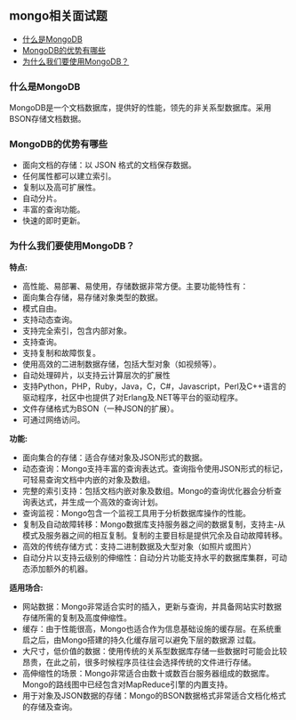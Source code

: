 ## mongo相关面试题

* [什么是MongoDB](#什么是MongoDB)
* [MongoDB的优势有哪些](#MongoDB的优势有哪些)
* [为什么我们要使用MongoDB？](#为什么我们要使用MongoDB)


### 什么是MongoDB

MongoDB是一个文档数据库，提供好的性能，领先的非关系型数据库。采用BSON存储文档数据。


### MongoDB的优势有哪些

* 面向文档的存储：以 JSON 格式的文档保存数据。
* 任何属性都可以建立索引。
* 复制以及高可扩展性。
* 自动分片。
* 丰富的查询功能。
* 快速的即时更新。


### 为什么我们要使用MongoDB？

**特点:**

* 高性能、易部署、易使用，存储数据非常方便。主要功能特性有：
* 面向集合存储，易存储对象类型的数据。
* 模式自由。
* 支持动态查询。
* 支持完全索引，包含内部对象。
* 支持查询。
* 支持复制和故障恢复。
* 使用高效的二进制数据存储，包括大型对象（如视频等）。
* 自动处理碎片，以支持云计算层次的扩展性
* 支持Python，PHP，Ruby，Java，C，C#，Javascript，Perl及C++语言的驱动程序，社区中也提供了对Erlang及.NET等平台的驱动程序。
* 文件存储格式为BSON（一种JSON的扩展）。
* 可通过网络访问。

**功能:**

* 面向集合的存储：适合存储对象及JSON形式的数据。
* 动态查询：Mongo支持丰富的查询表达式。查询指令使用JSON形式的标记，可轻易查询文档中内嵌的对象及数组。
* 完整的索引支持：包括文档内嵌对象及数组。Mongo的查询优化器会分析查询表达式，并生成一个高效的查询计划。
* 查询监视：Mongo包含一个监视工具用于分析数据库操作的性能。
* 复制及自动故障转移：Mongo数据库支持服务器之间的数据复制，支持主-从模式及服务器之间的相互复制。复制的主要目标是提供冗余及自动故障转移。
* 高效的传统存储方式：支持二进制数据及大型对象（如照片或图片）
* 自动分片以支持云级别的伸缩性：自动分片功能支持水平的数据库集群，可动态添加额外的机器。

**适用场合:**

* 网站数据：Mongo非常适合实时的插入，更新与查询，并具备网站实时数据存储所需的复制及高度伸缩性。
* 缓存：由于性能很高，Mongo也适合作为信息基础设施的缓存层。在系统重启之后，由Mongo搭建的持久化缓存层可以避免下层的数据源 过载。
* 大尺寸，低价值的数据：使用传统的关系型数据库存储一些数据时可能会比较昂贵，在此之前，很多时候程序员往往会选择传统的文件进行存储。
* 高伸缩性的场景：Mongo非常适合由数十或数百台服务器组成的数据库。Mongo的路线图中已经包含对MapReduce引擎的内置支持。
* 用于对象及JSON数据的存储：Mongo的BSON数据格式非常适合文档化格式的存储及查询。
